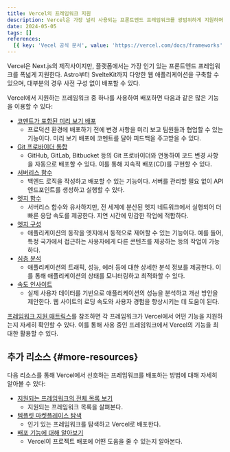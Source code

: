 ```yaml
---
title: Vercel의 프레임워크 지원
description: Vercel은 가장 널리 사용되는 프론트엔드 프레임워크를 광범위하게 지원하며, 사용하는 도구에 관계없이 사이트의 빌드 및 실행 방식을 최적화한다.
date: 2024-05-05
tags: []
references:
  [{ key: 'Vecel 공식 문서', value: 'https://vercel.com/docs/frameworks' }]
---
```


Vercel은 Next.js의 제작사이지만, 플랫폼에서는 가장 인기 있는 프론트엔드 프레임워크를 폭넓게 지원한다. Astro부터 SvelteKit까지 다양한 웹 애플리케이션을 구축할 수 있으며, 대부분의 경우 사전 구성 없이 배포할 수 있다.

Vercel에서 지원하는 프레임워크 중 하나를 사용하여 배포하면 다음과 같은 많은 기능을 이용할 수 있다:

- [코멘트가 포함된 미리 보기 배포](https://vercel.com/docs/deployments/preview-deployments)
  - 프로덕션 환경에 배포하기 전에 변경 사항을 미리 보고 팀원들과 협업할 수 있는 기능이다. 미리 보기 배포에 코멘트를 달아 피드백을 주고받을 수 있다.
- [Git 프로바이더 통합](https://vercel.com/docs/deployments/git)
  - GitHub, GitLab, Bitbucket 등의 Git 프로바이더와 연동하여 코드 변경 사항을 자동으로 배포할 수 있다. 이를 통해 지속적 배포(CD)를 구현할 수 있다.
- [서버리스 함수](https://vercel.com/docs/functions/serverless-functions)
  - 백엔드 로직을 작성하고 배포할 수 있는 기능이다. 서버를 관리할 필요 없이 API 엔드포인트를 생성하고 실행할 수 있다.
- [엣지 함수](https://vercel.com/docs/functions/edge-functions)
  - 서버리스 함수와 유사하지만, 전 세계에 분산된 엣지 네트워크에서 실행되어 더 빠른 응답 속도를 제공한다. 지연 시간에 민감한 작업에 적합하다.
- [엣지 구성](https://vercel.com/docs/storage/edge-config)
  - 애플리케이션의 동작을 엣지에서 동적으로 제어할 수 있는 기능이다. 예를 들어, 특정 국가에서 접근하는 사용자에게 다른 콘텐츠를 제공하는 등의 작업이 가능하다.
- [심층 분석](https://vercel.com/docs/analytics)
  - 애플리케이션의 트래픽, 성능, 에러 등에 대한 상세한 분석 정보를 제공한다. 이를 통해 애플리케이션의 상태를 모니터링하고 최적화할 수 있다.
- [속도 인사이트](https://vercel.com/docs/speed-insights)
  - 실제 사용자 데이터를 기반으로 애플리케이션의 성능을 분석하고 개선 방안을 제안한다. 웹 사이트의 로딩 속도와 사용자 경험을 향상시키는 데 도움이 된다.

[프레임워크 지원 매트릭스](https://vercel.com/docs/frameworks/more-frameworks#frameworks-infrastructure-support-matrix)를 참조하면 각 프레임워크가 Vercel에서 어떤 기능을 지원하는지 자세히 확인할 수 있다. 이를 통해 사용 중인 프레임워크에서 Vercel의 기능을 최대한 활용할 수 있다.

## 추가 리소스 {#more-resources}

다음 리소스를 통해 Vercel에서 선호하는 프레임워크를 배포하는 방법에 대해 자세히 알아볼 수 있다:

- [지원되는 프레임워크의 전체 목록 보기](https://vercel.com/docs/frameworks/more-frameworks)
  - 지원되는 프레임워크 목록을 살펴본다.
- [템플릿 마켓플레이스 탐색](https://vercel.com/templates)
  - 인기 있는 프레임워크를 탐색하고 Vercel로 배포한다.
- [배포 기능에 대해 알아보기](https://vercel.com/docs/deployments/overview)
  - Vercel이 프로젝트 배포에 어떤 도움을 줄 수 있는지 알아본다.

